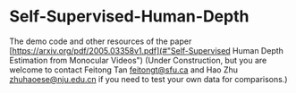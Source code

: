 # Self-Supervised-Human-Depth
The demo code and other resources of the paper [https://arxiv.org/pdf/2005.03358v1.pdf](#"Self-Supervised Human Depth Estimation from Monocular Videos") (Under Construction, but you are welcome to contact Feitong Tan [feitongt@sfu.ca](feitongt@sfu.ca) and Hao Zhu [zhuhaoese@nju.edu.cn](zhuhaoese@nju.edu.cn) if you need to test your own data for comparisons.)
